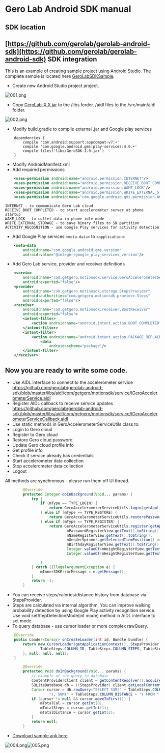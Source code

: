 Gero Lab Android SDK manual
==
SDK location
--
[https://github.com/gerolab/gerolab-android-sdk](https://github.com/gerolab/gerolab-android-sdk)
SDK integration
--
This is an example of creating sample project using [Android Studio](http://developer.android.com/sdk/installing/studio.html). The complete sample is located here [GeroLabSDKSample](https://github.com/gerolab/gerolab-android-sdk/tree/master/samples/GeroLabSDKSample).

* Create new Android Studio project project.

![001.png](/img/000.png)

* Copy [GeroLab-X.X.jar](https://github.com/gerolab/gerolab-android-sdk/tree/master/libs) to the /libs forder. /aidl files to the /src/main/aidl folder.

![002.png](/img/001.png)

* Modify build.gradle to compile external .jar and Google play services

```
    dependencies {
        compile 'com.android.support:appcompat-v7:+'
        compile 'com.google.android.gms:play-services:4.0.+'
        compile files('libs/GeroSDK-1.0.jar')
    }
```

* Modify AndroidManifest.xml
 * Add required permissions

```xml
    <uses-permission android:name="android.permission.INTERNET"/>
    <uses-permission android:name="android.permission.RECEIVE_BOOT_COMPLETED"/>
    <uses-permission android:name="android.permission.WAKE_LOCK"/>
    <uses-permission android:name="android.permission.WRITE_EXTERNAL_STORAGE"/>
    <uses-permission android:name="com.google.android.gms.permission.ACTIVITY_RECOGNITION"/>
```
    INTERNET - to communicate Gero Lab cloud
    RECEIVE_BOOT_COMPLETED - to start accelerometer server at phone startup
    WAKE_LOCK - to collet data in phone idle mode
    WRITE_EXTERNAL_STORAGE - to save binary files to SD partition
    ACTIVITY_RECOGNITION - use Google Play services for activity detection
    
* Add Google Play services `<meta-data>` to `<application>`

```xml
    <meta-data
        android:name="com.google.android.gms.version"
        android:value="@integer/google_play_services_version"/>
```

* Add Gero Lab service, provider and receiver definitions

```xml
    <service
        android:name="com.getgero.motionsdk.service.GeroAccelerometerService"
        android:exported="false"/>
    <provider
        android:name="com.getgero.motionsdk.storage.StepsProvider"
        android:authorities="com.getgero.motionsdk.provider.Steps"
        android:exported="false"/>
    <receiver
        android:name="com.getgero.motionsdk.receiver.BootReceiver"
        android:exported="false">
        <intent-filter>
            <action android:name="android.intent.action.BOOT_COMPLETED"/>
        </intent-filter>
        <intent-filter>
            <action android:name="android.intent.action.PACKAGE_REPLACED"/>
                <data
                    android:scheme="package"/>
        </intent-filter>
    </receiver>
```

Now you are ready to write some code.
---
* Use AIDL interface to connect to the accelerometer service https://github.com/gerolab/gerolab-android-sdk/blob/master/libs/aidl/com/getgero/motionsdk/service/IGeroAccelerometerService.aidl
* Register AIDL callback to receive service updates https://github.com/gerolab/gerolab-android-sdk/blob/master/libs/aidl/com/getgero/motionsdk/service/IGeroAccelerometerServiceCallback.aidl
* Use static methods in GeroAccelerometerServiceUtils class to:
 * Login to Gero cloud
 * Register to Gero cloud
 * Restore Gero cloud password
 * Update Gero cloud profile info
 * Get profile info
 * Check if service already has credentials
 * Start accelerometer data collection
 * Stop accelerometer data collection
 * Logout

All methods are synchronous - please run them off UI thread.

```java
        @Override
        protected Integer doInBackground(Void... params) {
            try {
                if (mType == TYPE_LOGIN) {
                    return GeroAccelerometerServiceUtils.login(getApplicationContext(), mEmailView.getText().toString(), mPasswordView.getText().toString());
                } else if (mType == TYPE_RESTORE) {
                    return GeroAccelerometerServiceUtils.restorePassword(getApplicationContext(), mEmailRestoreView.getText().toString());
                } else if (mType == TYPE_REGISTER) {
                    return GeroAccelerometerServiceUtils.register(getApplicationContext(), mEmailRegisterView.getText().toString(),
                            mPasswordRegisterView.getText().toString(),
                            mNameRegisterView.getText().toString(),
                            mGenderSpinner.getSelectedItemPosition() == 0,
                            mBirthdayRegisterView.getText().toString(),
                            Integer.valueOf(mWeightRegisterView.getText().toString()),
                            Integer.valueOf(mHeightRegisterView.getText().toString()));

                }
            } catch (IllegalArgumentException e) {
                mInnerSDKErrorMessage = e.getMessage();
            }
            return -1;
        }
```

* You can receive steps/calories/distance history from database via StepsProvider.
 * Steps are calculated via internal algorithm. You can improve walking probability detection by using Google Play activity recognition service. Use void setStepDetectionMode(int mode) method in AIDL interface to set mode.
 * To query database - use cursor loader or more complex rawQuery.

```java
    @Override
    public Loader<Cursor> onCreateLoader(int id, Bundle bundle) {
        return new CursorLoader(getApplicationContext(), StepsProvider.CONTENT_URI, new String[]{
                TableSteps.COLUMN_ID, TableSteps.COLUMN_STEPS, TableSteps.COLUMN_CALORIES, TableSteps.COLUMN_DISTANCE
        }, null, null, null);
    }
```

```java
        @Override
        protected Void doInBackground(Void... params) {
            // example of raw query to database
            ContentProviderClient client = getContentResolver().acquireContentProviderClient(StepsProvider.AUTHORITY);
            SQLiteDatabase db = ((StepsProvider) client.getLocalContentProvider()).getReadableDatabase();
            Cursor cursor = db.rawQuery("SELECT SUM(" + TableSteps.COLUMN_CALORIES + "), SUM(" + TableSteps.COLUMN_STEPS +
                    "), SUM(" + TableSteps.COLUMN_DISTANCE + ") FROM " + TableSteps.TABLE_NAME, null);
            if (cursor != null && cursor.moveToFirst()) {
                mTotalCal = cursor.getInt(0);
                mTotalSteps = cursor.getInt(1);
                mTotalDistance = cursor.getInt(2);
            }
            return null;
        }
```

* [Download sample apk here](https://github.com/gerolab/gerolab-android-sdk/raw/master/manual/GeroLabSDKSample.apk)

![004.png](/img/004.png)![005.png](/img/005.png)
 
